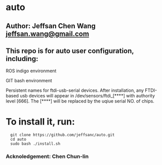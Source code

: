 # auto
## Author: Jeffsan Chen Wang <jeffsan.wang@gmail.com>
## This repo is for auto user configuration, including:
  ROS indigo environment
  
  GIT bash environment
  
  Persistent names for ftdi-usb-serial devices. After installation, any FTDI-based usb devices will appear in /dev/sensors/ftdi_[\*\*\*\*] with authority level [666]. The [\*\*\*\*] will be replaced by the uqiue serial NO. of chips.
  
# To install it, run:
      git clone https://github.com/jeffsanc/auto.git
      cd auto
      sudo bash ./install.sh

### Acknoledgement: Chen Chun-lin
